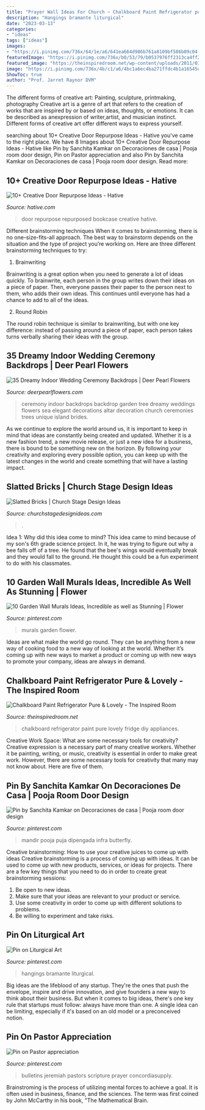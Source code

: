 ```yaml
---
title: "Prayer Wall Ideas For Church ~ Chalkboard Paint Refrigerator pure &amp; Lovely"
description: "Hangings bramante liturgical"
date: "2023-03-13"
categories:
- "ideas"
tags: ["ideas"]
images:
- "https://i.pinimg.com/736x/64/1e/a6/641ea664d986b761a8109bf586b09c04.jpg"
featuredImage: "https://i.pinimg.com/736x/b0/53/79/b0537976ff2313ca4ff26bafca47c00d.jpg"
featured_image: "https://theinspiredroom.net/wp-content/uploads/2011/03/Pure-Lovely-chalkboard_fridge_redo_11.14.jpg"
image: "https://i.pinimg.com/736x/4b/c1/a6/4bc1a6ec4ba271ffdc4b1a16545d4b04.jpg"
ShowToc: true
author: "Prof. Jarret Raynor DVM"
---
```



The different forms of creative art: Painting, sculpture, printmaking, photography
Creative art is a genre of art that refers to the creation of works that are inspired by or based on ideas, thoughts, or emotions. It can be described as anexpression of writer,artist, and musician instinct. Different forms of creative art offer different ways to express yourself.

	

		
searching about 10+ Creative Door Repurpose Ideas - Hative you've came to the right place. We have 8 Images about 10+ Creative Door Repurpose Ideas - Hative like Pin by Sanchita Kamkar on Decoraciones de casa | Pooja room door design, Pin on Pastor appreciation and also Pin by Sanchita Kamkar on Decoraciones de casa | Pooja room door design. Read more:
		
    
## 10+ Creative Door Repurpose Ideas - Hative

<img loading=lazy src="https://hative.com/wp-content/uploads/2014/09/door-repurpose-ideas/1-repurposed-bookcase.jpg" onerror="this.onerror=null;this.src='https://tse2.mm.bing.net/th?id=OIP.R8P_-v9kvnpED9XB35TYbAHaLH&amp;pid=15.1';" alt="10+ Creative Door Repurpose Ideas - Hative">

_Source: hative.com_

>door repurpose repurposed bookcase creative hative. 

	

Different brainstorming techniques
When it comes to brainstorming, there is no one-size-fits-all approach. The best way to brainstorm depends on the situation and the type of project you’re working on. Here are three different brainstorming techniques to try:
1. Brainwriting

Brainwriting is a great option when you need to generate a lot of ideas quickly. To brainwrite, each person in the group writes down their ideas on a piece of paper. Then, everyone passes their paper to the person next to them, who adds their own ideas. This continues until everyone has had a chance to add to all of the ideas.

2. Round Robin

The round robin technique is similar to brainwriting, but with one key difference: instead of passing around a piece of paper, each person takes turns verbally sharing their ideas with the group.

    
## 35 Dreamy Indoor Wedding Ceremony Backdrops | Deer Pearl Flowers

<img loading=lazy src="http://www.deerpearlflowers.com/wp-content/uploads/2015/07/green-indoor-wedding-ceremony-backdrop.jpg" onerror="this.onerror=null;this.src='https://tse2.mm.bing.net/th?id=OIP.xZIj1YNyUdzoHpApwQ-BlwHaLH&amp;pid=15.1';" alt="35 Dreamy Indoor Wedding Ceremony Backdrops | Deer Pearl Flowers">

_Source: deerpearlflowers.com_

>ceremony indoor backdrops backdrop garden tree dreamy weddings flowers sea elegant decorations altar decoration church ceremonies trees unique island brides. 

	

As we continue to explore the world around us, it is important to keep in mind that ideas are constantly being created and updated. Whether it is a new fashion trend, a new movie release, or just a new idea for a business, there is bound to be something new on the horizon. By following your creativity and exploring every possible option, you can keep up with the latest changes in the world and create something that will have a lasting impact.

    
## Slatted Bricks | Church Stage Design Ideas

<img loading=lazy src="https://churchstagedesignideas.com/wp-content/uploads/2017/04/IMG_20170324_151252-01-1000x563.jpg" onerror="this.onerror=null;this.src='https://tse4.mm.bing.net/th?id=OIP.m-bDdTRJ-3m7kh1AdqNa5AHaEK&amp;pid=15.1';" alt="Slatted Bricks | Church Stage Design Ideas">

_Source: churchstagedesignideas.com_

>. 

	

Idea 1: Why did this idea come to mind?
This idea came to mind because of my son's 6th grade science project. In it, he was trying to figure out why a bee falls off of a tree. He found that the bee's wings would eventually break and they would fall to the ground. He thought this could be a fun experiment to do with his classmates.

    
## 10 Garden Wall Murals Ideas, Incredible As Well As Stunning | Flower

<img loading=lazy src="https://i.pinimg.com/736x/c0/42/fc/c042fc9e2937e4a31dade7d84509f906.jpg" onerror="this.onerror=null;this.src='https://tse3.mm.bing.net/th?id=OIP.QaNvPYGRk5Nnr7z3-3PMnwHaJ3&amp;pid=15.1';" alt="10 Garden Wall Murals Ideas, Incredible as well as Stunning | Flower">

_Source: pinterest.com_

>murals garden flower. 

	

Ideas are what make the world go round. They can be anything from a new way of cooking food to a new way of looking at the world. Whether it’s coming up with new ways to market a product or coming up with new ways to promote your company, ideas are always in demand.

    
## Chalkboard Paint Refrigerator Pure &amp; Lovely - The Inspired Room

<img loading=lazy src="https://theinspiredroom.net/wp-content/uploads/2011/03/Pure-Lovely-chalkboard_fridge_redo_11.14.jpg" onerror="this.onerror=null;this.src='https://tse2.mm.bing.net/th?id=OIP.r0YmebWRHeLF0FeUyP9I7wHaLH&amp;pid=15.1';" alt="Chalkboard Paint Refrigerator Pure &amp; Lovely - The Inspired Room">

_Source: theinspiredroom.net_

>chalkboard refrigerator paint pure lovely fridge diy appliances. 

	

Creative Work Space: What are some necessary tools for creativity?
Creative expression is a necessary part of many creative workers. Whether it be painting, writing, or music, creativity is essential in order to make great work. However, there are some necessary tools for creativity that many may not know about. Here are five of them.

    
## Pin By Sanchita Kamkar On Decoraciones De Casa | Pooja Room Door Design

<img loading=lazy src="https://i.pinimg.com/736x/64/1e/a6/641ea664d986b761a8109bf586b09c04.jpg" onerror="this.onerror=null;this.src='https://tse4.mm.bing.net/th?id=OIP.iv7ViDZN0Qod84I4Xzq1qwHaLH&amp;pid=15.1';" alt="Pin by Sanchita Kamkar on Decoraciones de casa | Pooja room door design">

_Source: pinterest.com_

>mandir pooja puja dipengada infra butterfly. 

	

Creative brainstorming: How to use your creative juices to come up with ideas
Creative brainstorming is a process of coming up with ideas. It can be used to come up with new products, services, or ideas for projects. There are a few key things that you need to do in order to create great brainstorming sessions:
1. Be open to new ideas.
2. Make sure that your ideas are relevant to your product or service.
3. Use some creativity in order to come up with different solutions to problems.
4. Be willing to experiment and take risks.

    
## Pin On Liturgical Art

<img loading=lazy src="https://i.pinimg.com/736x/4b/c1/a6/4bc1a6ec4ba271ffdc4b1a16545d4b04.jpg" onerror="this.onerror=null;this.src='https://tse1.mm.bing.net/th?id=OIP.UVsCRv4pctZUe8FBZITEUAHaJ3&amp;pid=15.1';" alt="Pin on Liturgical Art">

_Source: pinterest.com_

>hangings bramante liturgical. 

	

Big ideas are the lifeblood of any startup. They're the ones that push the envelope, inspire and drive innovation, and give founders a new way to think about their business. But when it comes to big ideas, there's one key rule that startups must follow: always have more than one. A single idea can be limiting, especially if it's based on an old model or a preconceived notion.

    
## Pin On Pastor Appreciation

<img loading=lazy src="https://i.pinimg.com/736x/b0/53/79/b0537976ff2313ca4ff26bafca47c00d.jpg" onerror="this.onerror=null;this.src='https://tse4.mm.bing.net/th?id=OIP._OFEkzWDj2fm3QsNg7DOnwHaLc&amp;pid=15.1';" alt="Pin on Pastor appreciation">

_Source: pinterest.com_

>bulletins jeremiah pastors scripture prayer concordiasupply. 

	

Brainstroming is the process of utilizing mental forces to achieve a goal. It is often used in business, finance, and the sciences. The term was first coined by John McCarthy in his book, "The Mathematical Brain.

